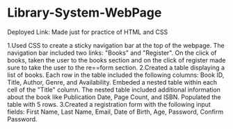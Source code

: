 # Library-System-WebPage
Deployed Link: 
Made just for practice of HTML and CSS

1.Used CSS to create a sticky navigation bar at the top of the webpage. The navigation bar included two links: "Books" and "Register". On the click of books, taken the user to the books section and on the click of register made sure to take the user to the re==form section.
2.Created a table displaying a list of books. Each row in the table included the following columns: Book ID, Title, Author, Genre, and Availability.
Embeded a nested table within each cell of the "Title" column. The nested table included additional information about the book like Publication Date, Page Count, and ISBN.
Populated the table with 5 rows.
3.Created a registration form with the following input fields: First Name, Last Name, Email, Date of Birth, Age, Password, Confirm Password. 
